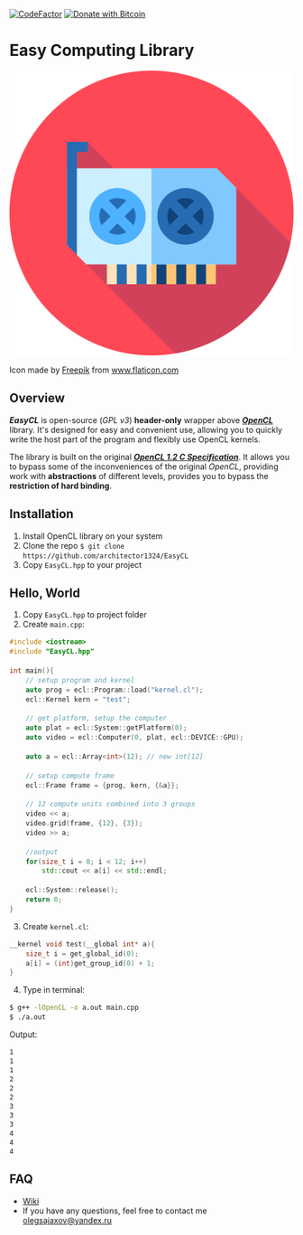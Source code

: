 [![CodeFactor](https://www.codefactor.io/repository/github/architector1324/easycl/badge)](https://www.codefactor.io/repository/github/architector1324/easycl)
[![Donate with Bitcoin](https://en.cryptobadges.io/badge/micro/1SrJvWx4MD1D7SPV236swT5jYJhug86tX)](https://en.cryptobadges.io/donate/1SrJvWx4MD1D7SPV236swT5jYJhug86tX)

# Easy Computing Library
![](icon.png)

Icon made by [Freepik](https://www.flaticon.com/authors/freepik) from www.flaticon.com

## Overview
***EasyCL*** is open-source (*GPL v3*) **header-only** wrapper above [***OpenCL***](https://www.khronos.org/opencl/) library. It's designed for easy and convenient use, allowing you to quickly write the host part of the program and flexibly use OpenCL kernels.

 The library is built on the original [***OpenCL 1.2 C Specification***](https://www.khronos.org/registry/OpenCL/specs/opencl-1.2.pdf). It allows you to bypass some of the inconveniences of the original *OpenCL*, providing work with **abstractions** of different levels, provides you to bypass the **restriction of hard binding**.

## Installation
 1) Install OpenCL library on your system
 1) Clone the repo `$ git clone https://github.com/architector1324/EasyCL`
 2) Copy `EasyCL.hpp` to your project

## Hello, World
 1) Copy `EasyCL.hpp` to project folder
 2) Create `main.cpp`:

```c++
#include <iostream>
#include "EasyCL.hpp"

int main(){
    // setup program and kernel
    auto prog = ecl::Program::load("kernel.cl");
    ecl::Kernel kern = "test";

    // get platform, setup the computer
    auto plat = ecl::System::getPlatform(0);
    auto video = ecl::Computer(0, plat, ecl::DEVICE::GPU);

    auto a = ecl::Array<int>(12); // new int[12]

    // setup compute frame
    ecl::Frame frame = {prog, kern, {&a}};

    // 12 compute units combined into 3 groups
    video << a;
    video.grid(frame, {12}, {3});
    video >> a;

    //output
    for(size_t i = 0; i < 12; i++)
        std::cout << a[i] << std::endl;

    ecl::System::release();
    return 0;
}
```
 3) Create `kernel.cl`:
```c
__kernel void test(__global int* a){
    size_t i = get_global_id(0);
    a[i] = (int)get_group_id(0) + 1;
}
```

 4) Type in terminal:
```bash
$ g++ -lOpenCL -o a.out main.cpp
$ ./a.out
```

Output:
```
1
1
1
2
2
2
3
3
3
4
4
4
```

## FAQ
- [Wiki](https://github.com/architector1324/EasyCL/wiki)
- If you have any questions, feel free to contact me olegsajaxov@yandex.ru